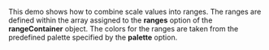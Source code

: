 This demo shows how to&nbsp;combine scale values into ranges. The ranges are defined within the array assigned to&nbsp;the **ranges** option of&nbsp;the **rangeContainer** object. The colors for the ranges are taken from the predefined palette specified by&nbsp;the **palette** option.